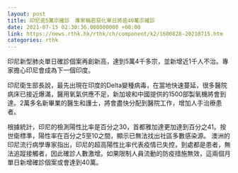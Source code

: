 ```yaml
---
layout: post
title: 印尼逾5萬宗確診　專家稱若惡化單日將逾40萬宗確診
date: 2021-07-15 02:30:36.000000000 +08:00
link: https://news.rthk.hk/rthk/ch/component/k2/1600828-20210715.htm
categories: rthk
---
```


印尼新型肺炎單日確診個案再創新高，達到5萬4千多宗，並新增近1千人不治。專家擔心印尼會成為下一個印度。　

印尼衛生部長說，最先出現在印度的Delta變種病毒，在當地快速蔓延，很多醫院病床已接近爆滿，醫用氧氣供應不足，新加坡和中國提供的1500部製氧機將會到達。2萬多名新畢業的醫生和護士，將會盡快分配到醫院工作，增加人手治療患者。

根據統計，印尼的檢測陽性比率是百分之30，首都雅加達更加達到百分之41。按世衛標準，陽性率在百分之5至10之間，顯示已無法找出社區多數感染源。 澳洲的印尼流行病學專家指出，印尼的超高陽性比率代表疫情已失控，到處都是患者，無法追蹤接觸者，因此確診人數激增。如果限制人員流動的防疫措施無效，這兩個月單日新增確診個案或會達到40萬。
